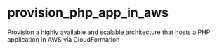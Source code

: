 # provision_php_app_in_aws
Provision a highly available and scalable architecture that hosts a PHP application in AWS via CloudFormation
